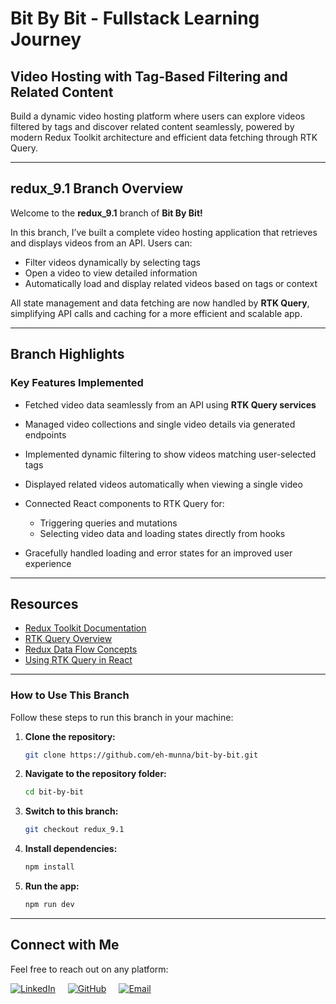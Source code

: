 # **Bit By Bit** - Fullstack Learning Journey

## **Video Hosting with Tag-Based Filtering and Related Content**

Build a dynamic video hosting platform where users can explore videos filtered by tags and discover related content seamlessly, powered by modern Redux Toolkit architecture and efficient data fetching through RTK Query.

---

## **redux_9.1** Branch Overview

Welcome to the **redux_9.1** branch of **Bit By Bit!**

In this branch, I’ve built a complete video hosting application that retrieves and displays videos from an API. Users can:

- Filter videos dynamically by selecting tags
- Open a video to view detailed information
- Automatically load and display related videos based on tags or context

All state management and data fetching are now handled by **RTK Query**, simplifying API calls and caching for a more efficient and scalable app.

---

## **Branch Highlights**

### **Key Features Implemented**

- Fetched video data seamlessly from an API using **RTK Query services**

- Managed video collections and single video details via generated endpoints

- Implemented dynamic filtering to show videos matching user-selected tags

- Displayed related videos automatically when viewing a single video

- Connected React components to RTK Query for:

  - Triggering queries and mutations
  - Selecting video data and loading states directly from hooks

- Gracefully handled loading and error states for an improved user experience

---

## **Resources**

- [Redux Toolkit Documentation](https://redux-toolkit.js.org/introduction/getting-started)
- [RTK Query Overview](https://redux-toolkit.js.org/rtk-query/overview)
- [Redux Data Flow Concepts](https://redux.js.org/tutorials/fundamentals/part-2-concepts-data-flow)
- [Using RTK Query in React](https://redux-toolkit.js.org/rtk-query/usage/examples)

---

### **How to Use This Branch**

Follow these steps to run this branch in your machine:

1. **Clone the repository:**

   ```bash
   git clone https://github.com/eh-munna/bit-by-bit.git
   ```

2. **Navigate to the repository folder:**

   ```bash
   cd bit-by-bit
   ```

3. **Switch to this branch:**

   ```bash
   git checkout redux_9.1
   ```

4. **Install dependencies:**

   ```bash
   npm install
   ```

5. **Run the app:**

   ```bash
   npm run dev
   ```

---

## **Connect with Me**

Feel free to reach out on any platform:

<div style="display: flex; gap: 20px;">
   <a href="https://www.linkedin.com/in/eh-munna/">
      <img src="https://img.shields.io/badge/LinkedIn-%230A66C2?style=flat&logo=linkedin&logoColor=white" alt="LinkedIn">
   </a>
   <a href="https://github.com/eh-munna">
      <img src="https://img.shields.io/badge/GitHub-%23121011?style=flat&logo=github&logoColor=white" alt="GitHub">
   </a>
   <a href="mailto:emran.h.munna@gmail.com">
      <img src="https://img.shields.io/badge/emran.h.munna@gmail.com-%23D14836?style=flat&logo=gmail&logoColor=white" alt="Email">
   </a>
</div>
